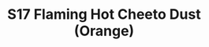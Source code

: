 ---
title: S17 Flaming Hot Cheeto Dust (Orange)
permalink: "/teams/s17-orange"
members: []
teamid: 6698
name: S17 Flaming Hot Cheeto Dust
color: Orange
division: ''
---
